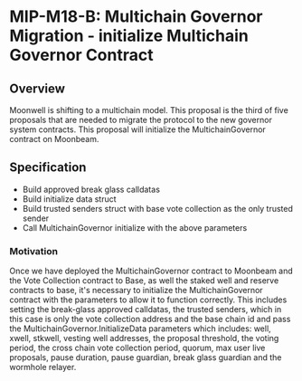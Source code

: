 # MIP-M18-B: Multichain Governor Migration - initialize Multichain Governor Contract

## Overview

Moonwell is shifting to a multichain model. This proposal is the third of five
proposals that are needed to migrate the protocol to the new governor system
contracts. This proposal will initialize the MultichainGovernor contract on
Moonbeam.

## Specification

- Build approved break glass calldatas
- Build initialize data struct
- Build trusted senders struct with base vote collection as the only trusted
  sender
- Call MultichainGovernor initialize with the above parameters

### Motivation

Once we have deployed the MultichainGovernor contract to Moonbeam and the Vote
Collection contract to Base, as well the staked well and reserve contracts to
base, it's necessary to initialize the MultichainGovernor contract with the
parameters to allow it to function correctly. This includes setting the
break-glass approved calldatas, the trusted senders, which in this case is only
the vote collection address and the base chain id and pass the
MultichainGovernor.InitializeData parameters which includes: well, xwell,
stkwell, vesting well addresses, the proposal threshold, the voting period, the
cross chain vote collection period, quorum, max user live proposals, pause
duration, pause guardian, break glass guardian and the wormhole relayer.
